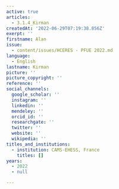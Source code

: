 ```yaml
---
active: true
articles:
  - 3.1.4_Kirman
createdAt: '2022-06-29T07:19:38.856Z'
exerpt: ''
firstname: Alan
issue:
  - content/issues/HCERES - PFUE 2022.md
language:
  - English
lastname: Kirman
picture: ''
picture_copyright: ''
reference: ''
social_channels:
  google_scholar: ''
  instagram: ''
  linkedin: ''
  mendeley: ''
  orcid_id: ''
  researchgate: ''
  twitter: ''
  website: ''
  wikipedia: ''
titles_and_institutions:
  - institution: CAMS-EHESS, France
    titles: []
years:
  - 2022
  - null

---
```

